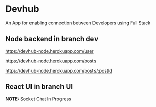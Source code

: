# Devhub

An App for enabling connection between Developers using Full Stack

## Node backend in branch dev

https://devhub-node.herokuapp.com/user

https://devhub-node.herokuapp.com/posts

https://devhub-node.herokuapp.com/posts/:postId

## React UI in branch UI


**NOTE:** Socket Chat In Progress
